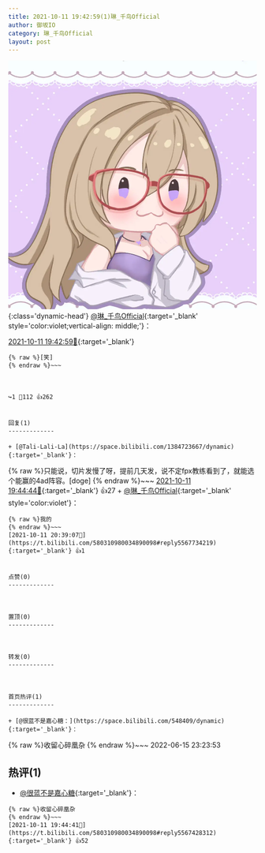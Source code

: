 ```yaml
---
title: 2021-10-11 19:42:59(1)琳_千鸟Official
author: 御坂IO
category: 琳_千鸟Official
layout: post
---
```


![img](/images/c0a88f85ebd0d056f37b114e0748e69556c8b488.jpg){:class='dynamic-head'}
[@琳_千鸟Official](https://space.bilibili.com/1620923329/dynamic){:target='_blank' style='color:violet;vertical-align: middle;'}：

[2021-10-11 19:42:59🔗](https://t.bilibili.com/580310980034890098){:target='_blank'}

~~~
{% raw %}[笑]
{% endraw %}~~~



↪️1 💬112 👍262


回复(1)
-------------

+ [@Tali-Lali-La](https://space.bilibili.com/1384723667/dynamic){:target='_blank'}：
~~~
{% raw %}只能说，切片发慢了呀，提前几天发，说不定fpx教练看到了，就能选个能赢的4ad阵容。[doge]
{% endraw %}~~~
[2021-10-11 19:44:44🔗](https://t.bilibili.com/580310980034890098#reply5567428395){:target='_blank'} 👍27
    + [@琳_千鸟Official](https://space.bilibili.com/1620923329/dynamic){:target='_blank' style='color:violet'}：
~~~
{% raw %}我的
{% endraw %}~~~
[2021-10-11 20:39:07🔗](https://t.bilibili.com/580310980034890098#reply5567734219){:target='_blank'} 👍1


点赞(0)
-------------



置顶(0)
-------------



转发(0)
-------------



首页热评(1)
-------------

+ [@很蓝不是嘉心糖：](https://space.bilibili.com/548409/dynamic){:target='_blank'}：
~~~
{% raw %}收留心碎凰杂
{% endraw %}~~~
2022-06-15 23:23:53


热评(1)
-------------

+ [@很蓝不是嘉心糖](https://space.bilibili.com/548409/dynamic){:target='_blank'}：
~~~
{% raw %}收留心碎凰杂
{% endraw %}~~~
[2021-10-11 19:44:41🔗](https://t.bilibili.com/580310980034890098#reply5567428312){:target='_blank'} 👍52


